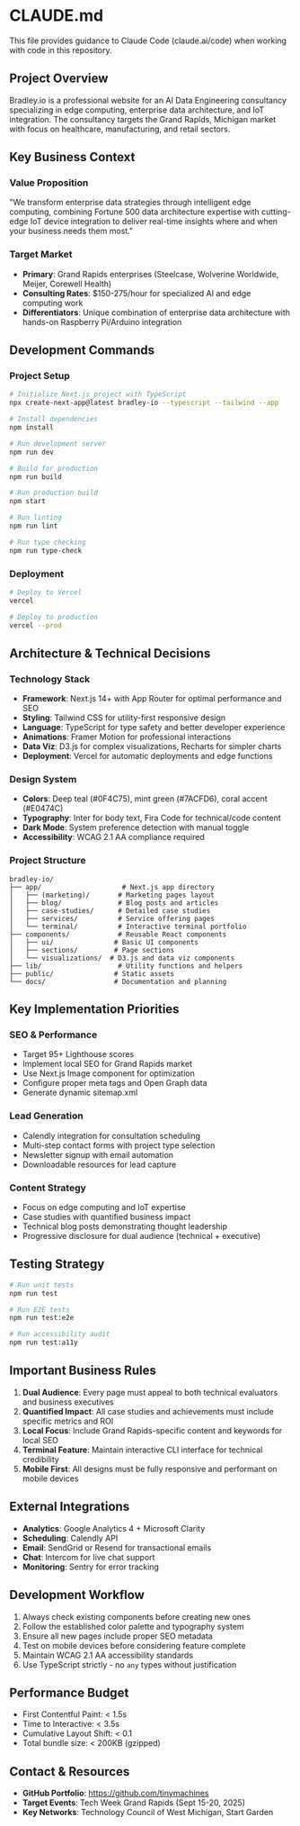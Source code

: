 # CLAUDE.md

This file provides guidance to Claude Code (claude.ai/code) when working with code in this repository.

## Project Overview

Bradley.io is a professional website for an AI Data Engineering consultancy specializing in edge computing, enterprise data architecture, and IoT integration. The consultancy targets the Grand Rapids, Michigan market with focus on healthcare, manufacturing, and retail sectors.

## Key Business Context

### Value Proposition
"We transform enterprise data strategies through intelligent edge computing, combining Fortune 500 data architecture expertise with cutting-edge IoT device integration to deliver real-time insights where and when your business needs them most."

### Target Market
- **Primary**: Grand Rapids enterprises (Steelcase, Wolverine Worldwide, Meijer, Corewell Health)
- **Consulting Rates**: $150-275/hour for specialized AI and edge computing work
- **Differentiators**: Unique combination of enterprise data architecture with hands-on Raspberry Pi/Arduino integration

## Development Commands

### Project Setup
```bash
# Initialize Next.js project with TypeScript
npx create-next-app@latest bradley-io --typescript --tailwind --app

# Install dependencies
npm install

# Run development server
npm run dev

# Build for production
npm run build

# Run production build
npm start

# Run linting
npm run lint

# Run type checking
npm run type-check
```

### Deployment
```bash
# Deploy to Vercel
vercel

# Deploy to production
vercel --prod
```

## Architecture & Technical Decisions

### Technology Stack
- **Framework**: Next.js 14+ with App Router for optimal performance and SEO
- **Styling**: Tailwind CSS for utility-first responsive design
- **Language**: TypeScript for type safety and better developer experience
- **Animations**: Framer Motion for professional interactions
- **Data Viz**: D3.js for complex visualizations, Recharts for simpler charts
- **Deployment**: Vercel for automatic deployments and edge functions

### Design System
- **Colors**: Deep teal (#0F4C75), mint green (#7ACFD6), coral accent (#E0474C)
- **Typography**: Inter for body text, Fira Code for technical/code content
- **Dark Mode**: System preference detection with manual toggle
- **Accessibility**: WCAG 2.1 AA compliance required

### Project Structure
```
bradley-io/
├── app/                    # Next.js app directory
│   ├── (marketing)/       # Marketing pages layout
│   ├── blog/              # Blog posts and articles
│   ├── case-studies/      # Detailed case studies
│   ├── services/          # Service offering pages
│   └── terminal/          # Interactive terminal portfolio
├── components/            # Reusable React components
│   ├── ui/               # Basic UI components
│   ├── sections/         # Page sections
│   └── visualizations/  # D3.js and data viz components
├── lib/                   # Utility functions and helpers
├── public/               # Static assets
└── docs/                 # Documentation and planning
```

## Key Implementation Priorities

### SEO & Performance
- Target 95+ Lighthouse scores
- Implement local SEO for Grand Rapids market
- Use Next.js Image component for optimization
- Configure proper meta tags and Open Graph data
- Generate dynamic sitemap.xml

### Lead Generation
- Calendly integration for consultation scheduling
- Multi-step contact forms with project type selection
- Newsletter signup with email automation
- Downloadable resources for lead capture

### Content Strategy
- Focus on edge computing and IoT expertise
- Case studies with quantified business impact
- Technical blog posts demonstrating thought leadership
- Progressive disclosure for dual audience (technical + executive)

## Testing Strategy

```bash
# Run unit tests
npm run test

# Run E2E tests
npm run test:e2e

# Run accessibility audit
npm run test:a11y
```

## Important Business Rules

1. **Dual Audience**: Every page must appeal to both technical evaluators and business executives
2. **Quantified Impact**: All case studies and achievements must include specific metrics and ROI
3. **Local Focus**: Include Grand Rapids-specific content and keywords for local SEO
4. **Terminal Feature**: Maintain interactive CLI interface for technical credibility
5. **Mobile First**: All designs must be fully responsive and performant on mobile devices

## External Integrations

- **Analytics**: Google Analytics 4 + Microsoft Clarity
- **Scheduling**: Calendly API
- **Email**: SendGrid or Resend for transactional emails
- **Chat**: Intercom for live chat support
- **Monitoring**: Sentry for error tracking

## Development Workflow

1. Always check existing components before creating new ones
2. Follow the established color palette and typography system
3. Ensure all new pages include proper SEO metadata
4. Test on mobile devices before considering feature complete
5. Maintain WCAG 2.1 AA accessibility standards
6. Use TypeScript strictly - no `any` types without justification

## Performance Budget

- First Contentful Paint: < 1.5s
- Time to Interactive: < 3.5s
- Cumulative Layout Shift: < 0.1
- Total bundle size: < 200KB (gzipped)

## Contact & Resources

- **GitHub Portfolio**: https://github.com/tinymachines
- **Target Events**: Tech Week Grand Rapids (Sept 15-20, 2025)
- **Key Networks**: Technology Council of West Michigan, Start Garden